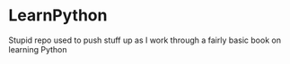 # LearnPython
Stupid repo used to push stuff up as I work through a fairly basic book on learning Python
